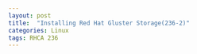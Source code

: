 ```yaml
---
layout: post
title:  "Installing Red Hat Gluster Storage(236-2)"
categories: Linux
tags: RHCA 236
---
```

